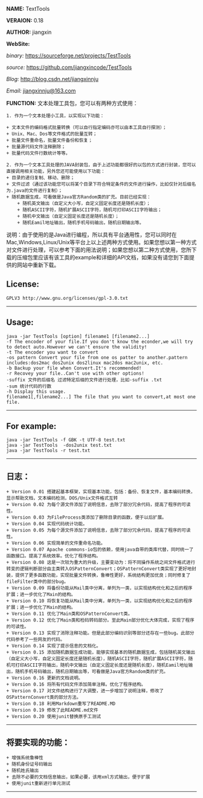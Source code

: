 **NAME:** TextTools

**VERAION:** 0.18

**AUTHOR:** jiangxin

**WebSite:**

*binary:* https://sourceforge.net/projects/TestTools

*source:* https://github.com/jiangxincode/TestTools

*Blog:* http://blog.csdn.net/jiangxinnju

*Email:* jiangxinnju@163.com

**FUNCTION:**
文本处理工具包，您可以有两种方式使用：

	1. 作为一个文本处理小工具，以实现以下功能：

	+ 文本文件的编码格式批量转换（可以自行指定编码亦可以由本工具自行探测）；
	+ Unix、Mac、Dos等文件格式的批量互转；
	+ 批量文件重命名，批量文件备份和恢复；
	+ 批量源代码文件注释删除；
	+ 批量代码文件行数统计等等。

	2. 作为一个文本工具处理的JAVA封装包，由于上述功能都很好的以包的方式进行封装，您可以直接调用相关功能，另外您还可能使用以下功能：
	+ 目录的递归复制、移动、删除；
	+ 文件过滤（通过该功能您可以将某个目录下符合特定条件的文件进行操作，比如仅针对后缀名为.java的文件进行复制）；
	+ 随机数据生成，可看做是Java官方Random类的扩充。目前已经实现：
		+ 随机英文输出（自定义大小写，自定义固定长度还是随机长度）；
		+ 随机ASCII字符，随机扩展ASCII字符，随机可打印ASCII字符输出；
		+ 随机中文输出（自定义固定长度还是随机长度）；
		+ 随机Eamil地址输出，随机手机号码输出，随机日期输出等。

说明：由于使用的是Java进行编程，所以具有平台通用性，您可以同时在Mac,Windows,Linux/Unix等平台上以上述两种方式使用。如果您想以第一种方式对文件进行处理，可以参考下面的用法说明；如果您想以第二种方式使用，您所下载的压缩包里应该有该工具的example和详细的API文档，如果没有请您到下面提供的网站中重新下载。

License:
---
	GPLV3 http://www.gnu.org/licenses/gpl-3.0.txt
---

Usage:
---
	java -jar TestTools [option] filename1 [filename2...]
	-f The encoder of your file.If you don't know the econder,we will try to detect auto.However we can't ensure the validity!
	-t The encoder you want to convert
	-os pattern Convert your file from one os patter to another.pattern includes:dos2mac dos2unix dos2linux mac2dos mac2unix, etc.
	-b Backup your file when Convert.It's recommended!
	-r Recovey your file..Can't use with other options!
	-suffix 文件的后缀名 过滤特定后缀的文件进行处理，比如-suffix .txt
	-sum 统计代码的行数
	-h Display this usage.
	filename1[,filename2...] The file that you want to convert,at most one file.
---

For example:
---
	java -jar TestTools -f GBK -t UTF-8 test.txt
	java -jar TestTools  -dos2unix test.txt
	java -jar TestTools -r test.txt
---

日志：
---
	+ Version 0.01 搭建起基本框架，实现基本功能，包括：备份、恢复文件，基本编码转换，显示帮助文档，文本编码检测，DOS/Unix文件格式互转
	+ Version 0.02 为每个源文件添加了说明信息，去除了部分冗余代码，提高了程序的可读性。
	+ Version 0.03 为FileProcess类添加了删除目录的函数，便于以后扩展。
	+ Version 0.04 实现代码统计功能。
	+ Version 0.05 为每个源文件添加了说明信息，去除了部分冗余代码，提高了程序的可读性。
	+ Version 0.06 实现简单的文件重命名功能。
	+ Version 0.07 Apache commons-io包的依赖，使用java自带的类库代替，同时统一了函数接口。提高了系统效率。优化了程序结构。
	+ Version 0.08 这是一次较为重大的升级，主要变动为：将不同操作系统之间文件格式进行转变的逻辑判断部分由主类转入OSPatternConvert；OSPatternConvert类实现了更好地封装，提供了更多函数功能，实现批量文件转换，鲁棒性更好，系统结构更加优良；同时修复了fileFilter类中的部分bug。
	+ Version 0.09 将备份功能从Mail类中分离，单列为一类，以实现结构优化和之后的程序扩展；进一步优化了Main的结构。
	+ Version 0.10 将恢复功能从Mail类中分离，单列为一类，以实现结构优化和之后的程序扩展；进一步优化了Main的结构。
	+ Version 0.11 优化了Main类和OSPatternConvert类。
	+ Version 0.12 优化了Main类和检码转码部分。至此Main部分优化大体完成，实现了程序的可读性。
	+ Version 0.13 实现了消除注释功能。但是此部分编码识别等部分还存在一些bug。此部分代码参考了一些网友的代码。
	+ Version 0.14 实现了提示信息的文档化。
	+ Version 0.15 添加随机数据生成功能，能够实现基本的随机数据生成，包括随机英文输出（自定义大小写，自定义固定长度还是随机长度），随机ASCII字符，随机扩展ASCII字符，随机可打印ASCII字符输出，随机中文输出（自定义固定长度还是随机长度），随机Eamil地址输出，随机手机号码输出，随机日期输出等，可看做是Java官方Random类的扩充。
	+ Version 0.16 更新的文档说明。
	+ Version 0.16 将所有代码文件添加简单注释。优化了程序结构。
	+ Version 0.17 对文件结构进行了大调整，进一步增加了说明注释，修改了OSPatternConvert类的部分方法。
	+ Version 0.18 利用Markdown重写了README.MD
	+ Version 0.19 修改了此README.md文件
	+ Version 0.20 使用junit替换原手工测试
---

将要实现的功能：
---
	+ 增强系统鲁棒性
	+ 随机身份证号码输出
	+ 随机姓氏输出
	+ 去除不必要的文档信息输出，如果必要，该用xml方式输出，便于扩展
	+ 使用junit重新进行单元测试
---